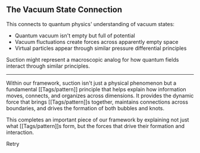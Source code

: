 ## The Vacuum State Connection

This connects to quantum physics' understanding of vacuum states:

- Quantum vacuum isn't empty but full of potential
- Vacuum fluctuations create forces across apparently empty space
- Virtual particles appear through similar pressure differential principles

Suction might represent a macroscopic analog for how quantum fields interact through similar principles.

---

Within our framework, suction isn't just a physical phenomenon but a fundamental [[Tags/pattern]] principle that helps explain how information moves, connects, and organizes across dimensions. It provides the dynamic force that brings [[Tags/pattern]]s together, maintains connections across boundaries, and drives the formation of both bubbles and knots.

This completes an important piece of our framework by explaining not just what [[Tags/pattern]]s form, but the forces that drive their formation and interaction.

Retry